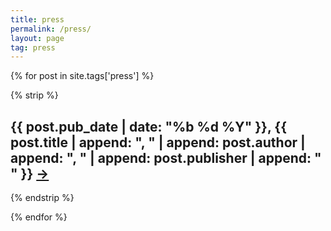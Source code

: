 ```yaml
---
title: press
permalink: /press/
layout: page
tag: press
---
```



{% for post in site.tags['press'] %}

{% strip %}<h2>{{ post.pub_date | date: "%b %d %Y" }}, {{ post.title | append: ", " | append: post.author | append: ", " | append: post.publisher | append: " " }} <a href= "{{post.pub_url}}" target="_blank">→</a></h2>{% endstrip %}

{% endfor %}
